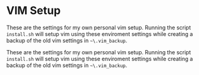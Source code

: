 VIM Setup
=========

These are the settings for my own personal vim setup. Running the script `install.sh` will setup vim using these enviroment settings while creating a backup of the old vim settings in `~\.vim_backup`.

These are the settings for my own personal vim setup. Running the script `install.sh` will setup vim using these enviroment settings while creating a      backup of the old vim settings in `~\.vim_backup`.

